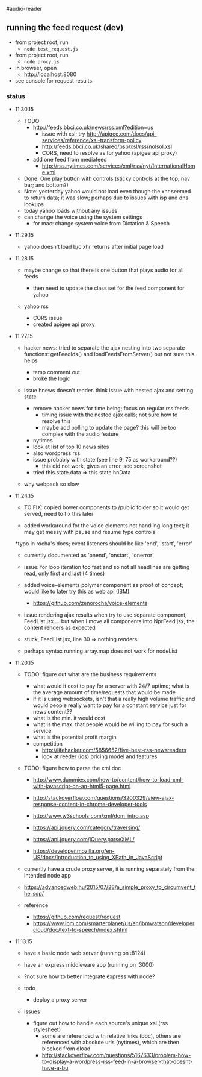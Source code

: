 #audio-reader

## running the feed request (dev)
  * from project root, run
    * `node test_request.js`
  * from project root, run
    * `node proxy.js`
  * in browser, open
    * http://localhost:8080
  * see console for request results

### status

* 11.30.15
  * TODO
    * http://feeds.bbci.co.uk/news/rss.xml?edition=us
      * issue with xsl; try http://apigee.com/docs/api-services/reference/xsl-transform-policy
      * http://feeds.bbci.co.uk/shared/bsp/xsl/rss/nolsol.xsl
      * CORS, need to resolve as for yahoo (apigee api proxy)
    * add one feed from mediafeed
      * http://rss.nytimes.com/services/xml/rss/nyt/InternationalHome.xml
  * Done: One play button with controls (sticky controls at the top; nav bar; and bottom?)
  * Note: yesterday yahoo would not load even though the xhr seemed to return data; it was slow; perhaps due to issues with isp and dns lookups
  * today yahoo loads without any issues
  * can change the voice using the system settings
    * for mac: change system voice from Dictation & Speech

* 11.29.15
  * yahoo doesn't load b/c xhr returns after initial page load

* 11.28.15
  * maybe change so that there is one button that plays audio for all feeds
    * then need to update the class set for the feed component for yahoo

  * yahoo rss
    * CORS issue
    * created apigee api proxy

* 11.27.15
  * hacker news: tried to separate the ajax nesting into two separate functions: getFeedIds() and loadFeedsFromServer() but not sure this helps
    * temp comment out
    * broke the logic

  * issue hnews doesn't render. think issue with nested ajax and setting state
    * remove hacker news for time being; focus on regular rss feeds
      * timing issue with the nested ajax calls; not sure how to resolve this
      * maybe add polling to update the page? this will be too complex with the audio feature
    * nytimes
    * look at list of top 10 news sites
    * also wordpress rss
    * issue probably with state (see line 9, 75 as workaround??)
      * this did not work, gives an error, see screenshot
    * tried this.state.data => this.state.hnData
  * why webpack so slow

* 11.24.15
  * TO FIX: copied bower components to /public folder so it would get served, need to fix this later

  * added workaround for the voice elements not handling long text; it may get messy with pause and resume type controls

  *typo in rocha's docs; event listeners should be like 'end', 'start', 'error'
    * currently documented as 'onend', 'onstart', 'onerror'

  * issue: for loop iteration too fast and so not all headlines are getting read, only first and last (4 times)
  * added voice-elements polymer component as proof of concept; would like to later try this as web api (IBM)
    * https://github.com/zenorocha/voice-elements

  * issue rendering ajax results when try to use separate component, FeedList.jsx ... but when I move all components into NprFeed.jsx, the content renders as expected

  * stuck, FeedList.jsx, line 30 => nothing renders
  * perhaps syntax running array.map does not work for nodeList

* 11.20.15
  * TODO: figure out what are the business requirements
    * what would it cost to pay for a server with 24/7 uptime; what is the average amount of time/requests that would be made
    * if it is using websockets, isn't that a really high volume traffic and would people really want to pay for a constant service just for news content??
    * what is the min. it would cost
    * what is the max. that people would be willing to pay for such a service
    * what is the potential profit margin
    * competition
      * http://lifehacker.com/5856652/five-best-rss-newsreaders
      * look at reeder (ios) pricing model and features

  * TODO: figure how to parse the xml doc
    * http://www.dummies.com/how-to/content/how-to-load-xml-with-javascript-on-an-html5-page.html
    * http://stackoverflow.com/questions/3200329/view-ajax-response-content-in-chrome-developer-tools

    * http://www.w3schools.com/xml/dom_intro.asp
    * https://api.jquery.com/category/traversing/
    * https://api.jquery.com/jQuery.parseXML/
    * https://developer.mozilla.org/en-US/docs/Introduction_to_using_XPath_in_JavaScript

  * currently have a crude proxy server, it is running separately from the intended node app
  * https://advancedweb.hu/2015/07/28/a_simple_proxy_to_circumvent_the_sop/

  * reference
    * https://github.com/request/request
    * https://www.ibm.com/smarterplanet/us/en/ibmwatson/developercloud/doc/text-to-speech/index.shtml


* 11.13.15
  * have a basic node web server (running on :8124)
  * have an express middleware app (running on :3000)
  * ?not sure how to better integrate express with node? 

  * todo
    * deploy a proxy server

  * issues
    * figure out how to handle each source's unique xsl (rss stylesheet)
      * some are referenced with relative links (bbc), others are referenced with absolute urls (nytimes), which are then blocked from dload
      * http://stackoverflow.com/questions/5167633/problem-how-to-display-a-wordpress-rss-feed-in-a-browser-that-doesnt-have-a-bu